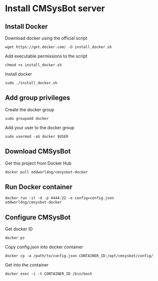 # Install CMSysBot server

## Install Docker

Download docker using the official script

`wget https://get.docker.com/ -O install_docker.sh`

Add executable permissions to the script

`chmod +x install_docker.sh`

Install docker

`sudo ./install_docker.sh`

## Add group privileges

Create the docker group

`sudo groupadd docker`

Add your user to the docker group

`sudo usermod -aG docker $USER`

## Download CMSysBot

Get this project from Docker Hub

`docker pull oddworldng/cmsysbot-docker`

## Run Docker container
`docker run -it -d -p 4444:22 -e config=config.json oddworldng/cmsysbot-docker`

## Configure CMSysBot

Get docker ID

`docker ps`

Copy config.json into docker container

`docker cp -a /path/to/config.json CONTAINER_ID:/opt/cmsysbot/config/`

Get into the container

`docker exec -i -t CONTAINER_ID /bin/bash`

